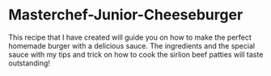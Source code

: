 # Masterchef-Junior-Cheeseburger
This recipe that I have created will guide you on how to make the perfect homemade burger with a delicious sauce.
The ingredients and the special sauce with my tips and trick on how to cook the sirlion beef patties will taste outstanding!